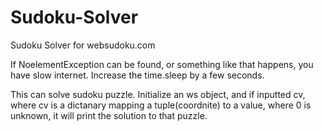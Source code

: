 # Sudoku-Solver
Sudoku Solver for websudoku.com

If NoelementException can be found, or something like that happens, you have slow internet. Increase the time.sleep by a few seconds. 

This can solve sudoku puzzle.
Initialize an ws object, and if inputted cv, where cv is a dictanary mapping a tuple(coordnite) to a value, where 0 is unknown,
it will print the solution to that puzzle. 
